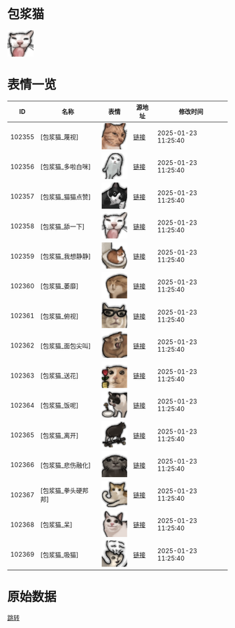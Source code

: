 # 包浆猫

<img src="./cover.png" height="60" alt="cover" />

# 表情一览

|ID|名称|表情|源地址|修改时间|
|----|----|----|----|----|
|102355|[包浆猫_蔑视]|<img src="./pic/102355_%5B包浆猫_蔑视%5D.png" height="60" alt="蔑视"/>|[链接](https://i0.hdslb.com/bfs/garb/2f76d8f37bc89a349dce3515918dbb70ccacfede.png)|2025-01-23 11:25:40|
|102356|[包浆猫_多啦白咪]|<img src="./pic/102356_%5B包浆猫_多啦白咪%5D.png" height="60" alt="多啦白咪"/>|[链接](https://i0.hdslb.com/bfs/garb/75a8df138dddd66e59d89c09401571c5d337f825.png)|2025-01-23 11:25:40|
|102357|[包浆猫_猫猫点赞]|<img src="./pic/102357_%5B包浆猫_猫猫点赞%5D.png" height="60" alt="猫猫点赞"/>|[链接](https://i0.hdslb.com/bfs/garb/32c7bf92ca8621b3bab9d43bd800386aecfeb611.png)|2025-01-23 11:25:40|
|102358|[包浆猫_舔一下]|<img src="./pic/102358_%5B包浆猫_舔一下%5D.png" height="60" alt="舔一下"/>|[链接](https://i0.hdslb.com/bfs/garb/5a0a341327ecbf8a48c59d2ccf3c7331f5ca1766.png)|2025-01-23 11:25:40|
|102359|[包浆猫_我想静静]|<img src="./pic/102359_%5B包浆猫_我想静静%5D.png" height="60" alt="我想静静"/>|[链接](https://i0.hdslb.com/bfs/garb/2512562614ea3de7208d0b0f932d59aea4cc124d.png)|2025-01-23 11:25:40|
|102360|[包浆猫_萎靡]|<img src="./pic/102360_%5B包浆猫_萎靡%5D.png" height="60" alt="萎靡"/>|[链接](https://i0.hdslb.com/bfs/garb/d4aa2a9f0b16f8ea007186df0994bd67cffc1644.png)|2025-01-23 11:25:40|
|102361|[包浆猫_俯视]|<img src="./pic/102361_%5B包浆猫_俯视%5D.png" height="60" alt="俯视"/>|[链接](https://i0.hdslb.com/bfs/garb/e29ba3e3432778a5fbb720dbae72fa99772ffbad.png)|2025-01-23 11:25:40|
|102362|[包浆猫_面包尖叫]|<img src="./pic/102362_%5B包浆猫_面包尖叫%5D.png" height="60" alt="面包尖叫"/>|[链接](https://i0.hdslb.com/bfs/garb/b90914e4fee96bc9bccb58767cab13fb09422cd4.png)|2025-01-23 11:25:40|
|102363|[包浆猫_送花]|<img src="./pic/102363_%5B包浆猫_送花%5D.png" height="60" alt="送花"/>|[链接](https://i0.hdslb.com/bfs/garb/8d80f82086e1c39d753a70c09fbfd3a1c9c4e990.png)|2025-01-23 11:25:40|
|102364|[包浆猫_饭呢]|<img src="./pic/102364_%5B包浆猫_饭呢%5D.png" height="60" alt="饭呢"/>|[链接](https://i0.hdslb.com/bfs/garb/f2bd2259ba4db2ffa7621c64daf7223a7488652c.png)|2025-01-23 11:25:40|
|102365|[包浆猫_离开]|<img src="./pic/102365_%5B包浆猫_离开%5D.png" height="60" alt="离开"/>|[链接](https://i0.hdslb.com/bfs/garb/a4c263706603f522a9110e3501a2320ed604ae5a.png)|2025-01-23 11:25:40|
|102366|[包浆猫_悲伤融化]|<img src="./pic/102366_%5B包浆猫_悲伤融化%5D.png" height="60" alt="悲伤融化"/>|[链接](https://i0.hdslb.com/bfs/garb/b6df98f102c97cc28423ef198a3c1a267544c1b2.png)|2025-01-23 11:25:40|
|102367|[包浆猫_拳头硬邦邦]|<img src="./pic/102367_%5B包浆猫_拳头硬邦邦%5D.png" height="60" alt="拳头硬邦邦"/>|[链接](https://i0.hdslb.com/bfs/garb/0ce00dcf16369d01cdb54464abd11ab97841d80e.png)|2025-01-23 11:25:40|
|102368|[包浆猫_呆]|<img src="./pic/102368_%5B包浆猫_呆%5D.png" height="60" alt="呆"/>|[链接](https://i0.hdslb.com/bfs/garb/ae3a9a15184b07cac39786b378f3cc562380afe5.png)|2025-01-23 11:25:40|
|102369|[包浆猫_吸猫]|<img src="./pic/102369_%5B包浆猫_吸猫%5D.png" height="60" alt="吸猫"/>|[链接](https://i0.hdslb.com/bfs/garb/c6910f95de59b64ef62f382ba4a02e8393e4dd1e.png)|2025-01-23 11:25:40|

# 原始数据

[跳转](./raw.json)

